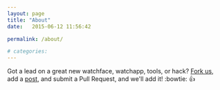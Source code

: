 ```yaml
---
layout: page
title: "About"
date:   2015-06-12 11:56:42

permalink: /about/

# categories: 
---
```


Got a lead on a great new watchface, watchapp, tools, or hack?  [Fork us](https://github.com/ishotjr/OnTime), add a [post](https://github.com/ishotjr/OnTime/tree/gh-pages/_posts), and submit a Pull Request, and we'll add it! :bowtie: :+1:
